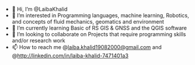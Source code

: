 - 👋 Hi, I’m @LaibaKhalid
- 👀 I’m interested in Programming languages, machine learning, Robotics, and concepts of fluid mechanics, geomatics and environment
- 🌱 I’m currently learning Basic of RS GIS & GNSS and the QGIS software
- 💞️ I’m looking to collaborate on Projects that require programming skills and/or research work
- 📫 How to reach me @laiba.khalid19082000@gmail.com  and @http://linkedin.com/in/laiba-khalid-7471401a3

<!---
LaibaKhalid/LaibaKhalid is a ✨ special ✨ repository because its `README.md` (this file) appears on your GitHub profile.
You can click the Preview link to take a look at your changes.
--->
